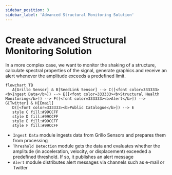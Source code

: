```yaml
---
sidebar_position: 3
sidebar_label: 'Advanced Structural Monitoring Solution'
---
```


# Create advanced Structural Monitoring Solution
In a more complex case, we want to monitor the shaking of a structure, calculate spectral properties of the signal, generate graphics and receive an alert whenever the amplitude exceeds a predefined limit.

```mermaid
flowchart TB
   A[Grillo Sensor] & B[SeedLink Sensor] --> C([<font color=333333><b>Ingest Data</b>]) --> E([<font color=333333><b>Structural Health Monitoring</b>]) --> F([<font color=333333><b>Alert</b>]) --> G[Twitter] & H[Email]
   D([<font color=333333><b>Public Catalogue</b>]) --> E
   style C fill:#99CCFF
   style D fill:#99CCFF
   style E fill:#99CCFF
   style F fill:#99CCFF
```

- `Ingest Data` module ingests data from Grillo Sensors and prepares them from processing
- `Threshold Detection` module gets the data and evaluates whether the amplitude (in acceleration, velocity, or displacement) exceeded a predefined threshold. If so, it publishes an alert message
- `Alert` module distributes alert messages via channels such as e-mail or Twitter